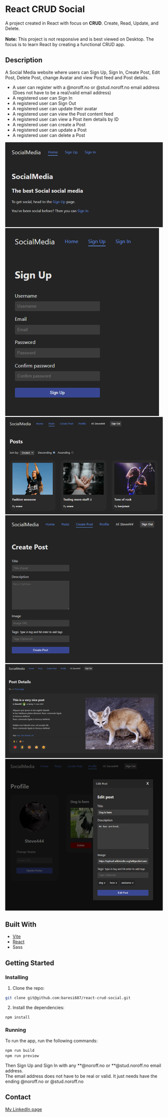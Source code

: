 # React CRUD Social

A project created in React with focus on <b>CRUD</b>. Create, Read, Update, and Delete.<br><br>
<b>Note:</b> This project is not responsive and is best viewed on Desktop. The focus is to learn React by creating a functional CRUD app.

## Description

A Social Media website where users can Sign Up, Sign In, Create Post, Edit Post, Delete Post, change Avatar and view Post feed and Post details.

- A user can register with a @noroff.no or @stud.noroff.no email address (Does not have to be a real/valid email address)
- A registered user can Sign In
- A registered user can Sign Out
- A registered user can update their avatar
- A registered user can view the Post content feed
- A registered user can view a Post item details by ID
- A registered user can create a Post
- A registered user can update a Post
- A registered user can delete a Post

![Home screenshot](screenshots/home.png)
![Sign Up screenshot](screenshots/sign-up.png)
![Posts page screenshot](screenshots/posts.png)
![Create Post screenshot](screenshots/create-post.png)
![Post details screenshot](screenshots/post-details.png)
![Edit Post screenshot](screenshots/edit-post.png)

## Built With

- [Vite](https://vitejs.dev/)
- [React](https://reactjs.org/)
- Sass

## Getting Started

### Installing

1. Clone the repo:

```bash
git clone git@github.com:baresi687/react-crud-social.git
```

2. Install the dependencies:

```
npm install
```

### Running

To run the app, run the following commands:

```bash
npm run build
npm run preview
```

Then Sign Up and Sign In with any **@noroff.no or **@stud.noroff.no email address.<br>
The email address does not have to be real or valid. It just needs have the ending @noroff.no or @stud.noroff.no

## Contact

[My LinkedIn page](https://www.linkedin.com/in/hreinn-gylfason-b9a48521a/)
